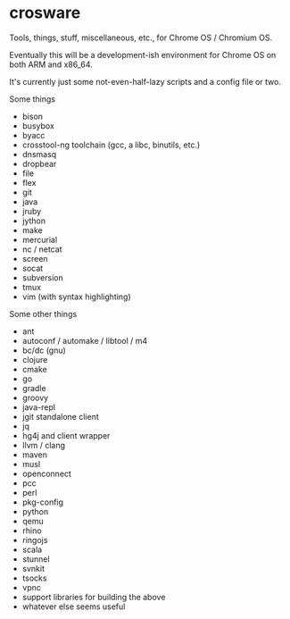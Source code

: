 # crosware
Tools, things, stuff, miscellaneous, etc., for Chrome OS / Chromium OS.

Eventually this will be a development-ish environment for Chrome OS on both ARM and x86\_64.

It's currently just some not-even-half-lazy scripts and a config file or two.

Some things
- bison
- busybox
- byacc
- crosstool-ng toolchain (gcc, a libc, binutils, etc.)
- dnsmasq
- dropbear
- file
- flex
- git
- java
- jruby
- jython
- make
- mercurial
- nc / netcat
- screen
- socat
- subversion
- tmux
- vim (with syntax highlighting)

Some other things
- ant
- autoconf / automake / libtool / m4
- bc/dc (gnu)
- clojure
- cmake
- go
- gradle
- groovy
- java-repl
- jgit standalone client
- jq
- hg4j and client wrapper
- llvm / clang
- maven
- musl
- openconnect
- pcc
- perl
- pkg-config
- python
- qemu
- rhino
- ringojs
- scala
- stunnel
- svnkit 
- tsocks
- vpnc
- support libraries for building the above
- whatever else seems useful
